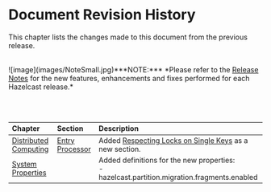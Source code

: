 

# Document Revision History

This chapter lists the changes made to this document from the previous release.

<br>
![image](images/NoteSmall.jpg)***NOTE:*** *Please refer to the <a href="http://docs.hazelcast.org/docs/rn/" target="_blank">Release Notes</a> for the new features, enhancements and fixes performed for each Hazelcast release.*

<br></br>

|Chapter|Section|Description|
|:-------|:-------|:-----------|
|[Distributed Computing](#distributed-computing)|[Entry Processor](#entry-processor)|Added [Respecting Locks on Single Keys](#respecting-locks-on-single-keys) as a new section.
|[System Properties](#system-properties)||Added definitions for the new properties: <br> - hazelcast.partition.migration.fragments.enabled |
